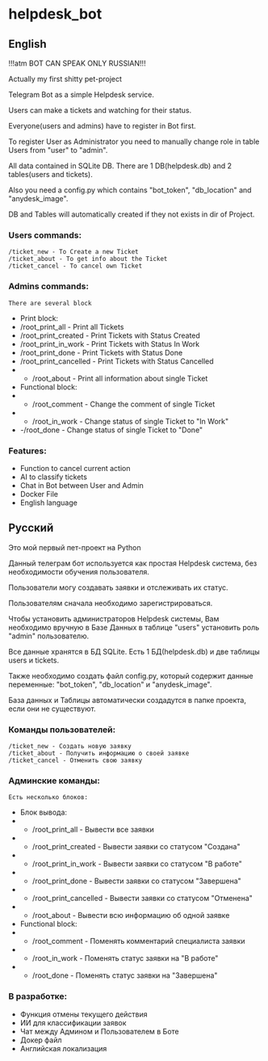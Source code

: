 # helpdesk_bot
## English
!!!atm BOT CAN SPEAK ONLY RUSSIAN!!!

Actually my first shitty pet-project

Telegram Bot as a simple Helpdesk service.

Users can make a tickets and watching for their status.

Everyone(users and admins) have to register in Bot first.

To register User as Administrator you need to manually change role in table Users from "user" to "admin".

All data contained in SQLite DB. There are 1 DB(helpdesk.db) and 2 tables(users and tickets).

Also you need a config.py which contains "bot_token", "db_location" and "anydesk_image".

DB and Tables will automatically created if they not exists in dir of Project.

### Users commands:
    /ticket_new - To Create a new Ticket
    /ticket_about - To get info about the Ticket
    /ticket_cancel - To cancel own Ticket
###

### Admins commands:
    There are several block
- Print block:
- /root_print_all - Print all Tickets 
- /root_print_created - Print Tickets with Status Created
- /root_print_in_work - Print Tickets with Status In Work
- /root_print_done - Print Tickets with Status Done
- /root_print_cancelled - Print Tickets with Status Cancelled
- - /root_about - Print all information about single Ticket
- Functional block:
- - /root_comment - Change the comment of single Ticket
- - /root_in_work - Change status of single Ticket to "In Work"
- -/root_done - Change status of single Ticket to "Done"
###

### Features: 
- Function to cancel current action
- AI to classify tickets
- Chat in Bot between User and Admin
- Docker File
- English language
###
## Русский
Это мой первый пет-проект на Python

Данный телеграм бот используется как простая Helpdesk система, без необходимости обучения пользователя.

Пользователи могу создавать заявки и отслеживать их статус.

Пользователям сначала необходимо зарегистрироваться.

Чтобы установить администраторов Helpdesk системы, Вам необходимо вручную в Базе Данных в таблице "users" установить роль "admin" пользователю.

Все данные хранятся в БД SQLite. Есть 1 БД(helpdesk.db) и две таблицы users и tickets.

Также необходимо создать файл config.py, который содержит данные переменные: "bot_token", "db_location" и "anydesk_image".

База данных и Таблицы автоматически создадутся в папке проекта, если они не существуют.

### Команды пользователей:
    /ticket_new - Создать новую заявку
    /ticket_about - Получить информацию о своей заявке
    /ticket_cancel - Отменить свою заявку
###

### Админские команды:
    Есть несколько блоков:
- Блок вывода:
- - /root_print_all - Вывести все заявки
- - /root_print_created - Вывести заявки со статусом "Создана"
- - /root_print_in_work - Вывести заявки со статусом "В работе"
- - /root_print_done - Вывести заявки со статусом "Завершена"
- - /root_print_cancelled - Вывести заявки со статусом "Отменена"
- - /root_about - Вывести всю информацию об одной заявке
- Functional block:
- - /root_comment - Поменять комментарий специалиста заявки
- - /root_in_work - Поменять статус заявки на "В работе"
- - /root_done - Поменять статус заявки на "Завершена"
###

### В разработке: 
- Функция отмены текущего действия
- ИИ для классификации заявок
- Чат между Админом и Пользователем в Боте
- Докер файл
- Английская локализация
###
##
#